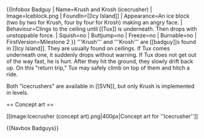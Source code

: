 {{Infobox Badguy
| Name=Krush and Krosh (icecrusher)
| Image=Iceblock.png
| FoundIn=[[Icy Island]]
| Appearance=An ice block (two by two for Krush, four by four for Krosh) making an angry face.
| Behaviour=Clings to the ceiling until [[Tux]] is underneath. Then drops with unstoppable force.
| Squish=no
| Buttjump=no
| Freeze=no
| Burnable=no
| FirstVersion=Milestone 2
}}
'''Krush''' and '''Krosh''' are [[badguy]]s found in [[Icy Island]]. They are usually found on ceilings. If Tux comes underneath one, it suddenly drops without warning. If Tux does not get out of the way fast, he is hurt. After they hit the ground, they slowly drift back up. On this "return trip," Tux may safely climb on top of them and hitch a ride.

Both "icecrushers" are available in [[SVN]], but only Krush is implemented in levels.

== Concept art ==

[[Image:Icecrusher (concept art).png|400px|Concept art for ''Icecrusher'']]

{{Navbox Badguys}}
